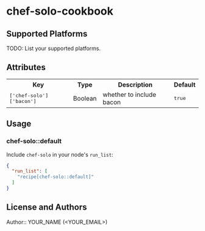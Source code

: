 # chef-solo-cookbook


## Supported Platforms

TODO: List your supported platforms.

## Attributes

<table>
  <tr>
    <th>Key</th>
    <th>Type</th>
    <th>Description</th>
    <th>Default</th>
  </tr>
  <tr>
    <td><tt>['chef-solo']['bacon']</tt></td>
    <td>Boolean</td>
    <td>whether to include bacon</td>
    <td><tt>true</tt></td>
  </tr>
</table>

## Usage

### chef-solo::default

Include `chef-solo` in your node's `run_list`:

```json
{
  "run_list": [
    "recipe[chef-solo::default]"
  ]
}
```

## License and Authors

Author:: YOUR_NAME (<YOUR_EMAIL>)
